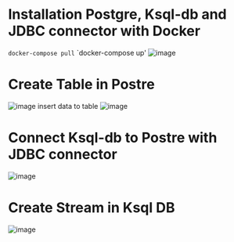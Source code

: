 # Installation Postgre, Ksql-db and JDBC connector with Docker
`docker-compose pull`
`docker-compose up'
![image](https://user-images.githubusercontent.com/105597377/195308001-49f6c9b3-9599-4f25-b9ea-4d0783ee403f.png)
# Create Table in Postre
![image](https://user-images.githubusercontent.com/105597377/195308106-0758cd4d-ac9d-463b-bc72-94f94f4216b0.png)
insert data to table
![image](https://user-images.githubusercontent.com/105597377/195308156-6cbf9f40-0646-4dc1-b657-1e073d0275b6.png)
# Connect Ksql-db to Postre with JDBC connector
![image](https://user-images.githubusercontent.com/105597377/195308358-9c4122f6-0db9-4f88-a105-f62515541245.png)
# Create Stream in Ksql DB
![image](https://user-images.githubusercontent.com/105597377/195309226-77daf111-f573-469c-9343-c0a099fbf91a.png)
